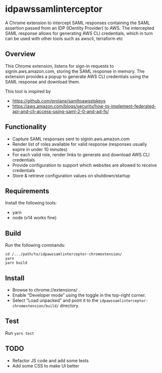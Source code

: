 # idpawssamlinterceptor

A Chrome extension to intercept SAML responses containing the SAML assertion passed from an IDP (IDentity Provider) to AWS.
The intercepted SAML response allows for generating AWS CLI credentials, which in turn can be used with other tools such as awscli, terraform etc

## Overview

This Chrome extension, listens for sign-in requests to signin.aws.amazon.com, storing the SAML response in memory.
The extension provides a popup to generate AWS CLI credentials using the SAML response and download them.

This tool is inspired by
* https://github.com/prolane/samltoawsstskeys
* https://aws.amazon.com/blogs/security/how-to-implement-federated-api-and-cli-access-using-saml-2-0-and-ad-fs/ 


## Functionality

* Capture SAML responses sent to signin.aws.amazon.com
* Render list of roles available for valid response (responses usually expire in under 10 minutes)
* For each valid role, render links to generate and download AWS CLI credentials
* Provide configuration to support which websites are allowed to receive credentials
* Store & retrieve configuration values on shutdown/startup  

## Requirements

Install the following tools:
- yarn
- node (v14 works fine)

## Build

Run the following commands:
```
cd /.../path/to/idpawssamlinterceptor-chromextension/
yarn
yarn build
```

## Install

* Browse to chrome://extensions/ .
* Enable “Developer mode” using the toggle in the top-right corner.
* Select “Load unpacked” and point it to the `idpawssamlinterceptor-chromextension/build/` directory.

## Test

Run `yarn test`

## TODO
* Refactor JS code and add some tests
* Add some CSS to make UI better
